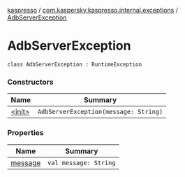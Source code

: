 [kaspresso](../../index.md) / [com.kaspersky.kaspresso.internal.exceptions](../index.md) / [AdbServerException](./index.md)

# AdbServerException

`class AdbServerException : RuntimeException`

### Constructors

| Name | Summary |
|---|---|
| [&lt;init&gt;](-init-.md) | `AdbServerException(message: String)` |

### Properties

| Name | Summary |
|---|---|
| [message](message.md) | `val message: String` |

